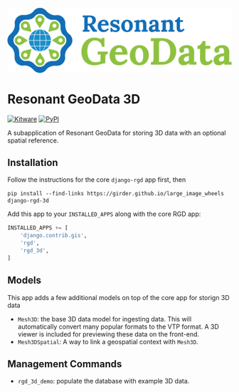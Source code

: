 [![logo](https://raw.githubusercontent.com/ResonantGeoData/ResonantGeoData/main/logos/RGD_Logo.png)](https://github.com/ResonantGeoData/ResonantGeoData/)

# Resonant GeoData 3D

[![Kitware](https://img.shields.io/badge/Made%20by-Kitware-blue)](https://www.kitware.com/)
[![PyPI](https://img.shields.io/pypi/v/django-rgd-3d.svg?logo=python&logoColor=white)](https://pypi.org/project/django-rgd-3d/)

A subapplication of Resonant GeoData for storing 3D data with an optional
spatial reference.


## Installation

Follow the instructions for the core `django-rgd` app first, then

```
pip install --find-links https://girder.github.io/large_image_wheels django-rgd-3d
```

Add this app to your `INSTALLED_APPS` along with the core RGD app:

```py
INSTALLED_APPS += [
    'django.contrib.gis',
    'rgd',
    'rgd_3d',
]
```


## Models

This app adds a few additional models on top of the core app for storign 3D data

- `Mesh3D`: the base 3D data model for ingesting data. This will automatically convert many popular formats to the VTP format. A 3D viewer is included for previewing these data on the front-end.
- `Mesh3DSpatial`: A way to link a geospatial context with `Mesh3D`.


## Management Commands

- `rgd_3d_demo`: populate the database with example 3D data.
